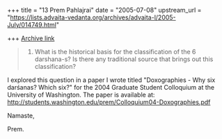 +++
title = "13 Prem Pahlajrai"
date = "2005-07-08"
upstream_url = "https://lists.advaita-vedanta.org/archives/advaita-l/2005-July/014749.html"

+++
[Archive link](https://lists.advaita-vedanta.org/archives/advaita-l/2005-July/014749.html)

> 1. What is the historical basis for the classification of the 6
> darshana-s? Is there any traditional  source that brings out this
> classification?

I explored this question in a paper I wrote titled "Doxographies - Why 
six darśanas? Which six?" for the 2004 Graduate Student Colloquium at 
the University of Washington. The paper is available at:
   http://students.washington.edu/prem/Colloquium04-Doxographies.pdf

Namaste,


Prem.




